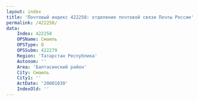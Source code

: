 ```yaml
---
layout: index
title: 'Почтовый индекс 422258: отделение почтовой связи Почты России'
permalink: /422258/
data:
    Index: 422258
    OPSName: Смаиль
    OPSType: О
    OPSSubm: 422279
    Region: 'Татарстан Республика'
    Autonom: ''
    Area: 'Балтасинский район'
    City: Смаиль
    City1: ''
    ActDate: '20001030'
    IndexOld: ''
---
```

